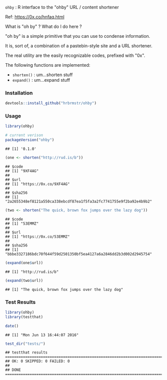 
`ohby` : R interface to the "ohby" URL / content shortener

Ref: <https://0x.co/hnfaq.html>

What is "oh by" ? What do I do here ?

"oh by" is a simple primitive that you can use to condense information.

It is, sort of, a combination of a pastebin-style site and a URL shortener.

The real utility are the easily recognizable codes, prefixed with "0x".

The following functions are implemented:

-   `shorten()` : um…shorten stuff
-   `expand()` : um…expand stuff

### Installation

``` r
devtools::install_github("hrbrmstr/ohby")
```

### Usage

``` r
library(ohby)

# current verison
packageVersion("ohby")
```

    ## [1] '0.1.0'

``` r
(one <- shorten("http://rud.is/b"))
```

    ## $code
    ## [1] "9XF4AG"
    ## 
    ## $url
    ## [1] "https://0x.co/9XF4AG"
    ## 
    ## $sha256
    ## [1] "2a2655348ef8121a550ca338ebcdf87ea1f5fa3a2fc7741755e9f2ba92e4b9b2"

``` r
(two <- shorten("The quick, brown fox jumps over the lazy dog"))
```

    ## $code
    ## [1] "53EMMZ"
    ## 
    ## $url
    ## [1] "https://0x.co/53EMMZ"
    ## 
    ## $sha256
    ## [1] "bbbe3327186bdc70f644f59d2501350bf5ea4127a6a2846dd2b3d002d2945754"

``` r
(expand(one$url))
```

    ## [1] "http://rud.is/b"

``` r
(expand(two$url))
```

    ## [1] "The quick, brown fox jumps over the lazy dog"

### Test Results

``` r
library(ohby)
library(testthat)

date()
```

    ## [1] "Mon Jun 13 16:44:07 2016"

``` r
test_dir("tests/")
```

    ## testthat results ========================================================================================================
    ## OK: 0 SKIPPED: 0 FAILED: 0
    ## 
    ## DONE ===================================================================================================================
